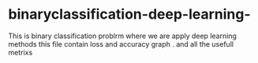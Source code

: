 # binaryclassification-deep-learning-

This is binary classification problrm  where we are apply deep learning methods this file contain  loss and accuracy graph . and all the usefull metrixs 
